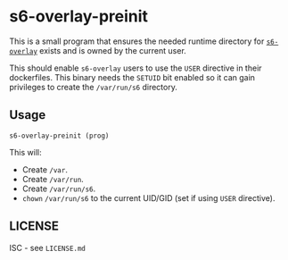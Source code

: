 # s6-overlay-preinit

This is a small program that ensures the needed runtime directory for
[`s6-overlay`](https://github.com/just-containers/s6-overlay) exists and
is owned by the current user.

This should enable `s6-overlay` users to use the `USER` directive in their
dockerfiles. This binary needs the `SETUID` bit enabled so it can
gain privileges to create the `/var/run/s6` directory.

## Usage

`s6-overlay-preinit (prog)`

This will:

* Create `/var`.
* Create `/var/run`.
* Create `/var/run/s6`.
* `chown` `/var/run/s6` to the current UID/GID (set if using `USER` directive).

## LICENSE

ISC - see `LICENSE.md`
